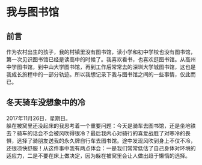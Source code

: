 # 我与图书馆

## 前言

作为农村出生的孩子，我的村镇里没有图书馆，读小学和初中学校也没有图书馆，第一次见识图书馆已经是读高中的时候了。我喜欢看书，也喜欢逛图书馆。从高州中学图书馆，到中山大学图书馆，再到工作后常常去的深圳大学城图书馆，这也是我成长旅程中的一部分轨迹。所以我想记录下我与图书馆之间的一些事情，仅此而已。

## 冬天骑车没想象中的冷

2017年11月26日，星期日。
<br>
躲在被窝里还没起床的我思考着一个重要问题：今天是骑车去图书馆，还是坐地铁去？骑车的话会不会被风吹得很冷？最后我内心对骑行的喜爱战胜了对寒冷的畏惧，选择了骑朋友送我的永久牌自行车去图书馆。途中发现风吹到身上不仅不冷，还很凉快舒服！从这件事中我有两点体会：一是我们常常低估了自己身体对环境的适应力，二是不要在床上做决定，因为躲在被窝里会让人做出趋于懒惰的选择。
